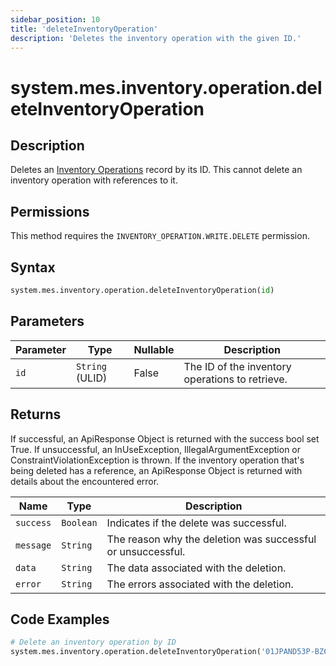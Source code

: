 ```yaml
---
sidebar_position: 10
title: 'deleteInventoryOperation'
description: 'Deletes the inventory operation with the given ID.'
---
```


# system.mes.inventory.operation.deleteInventoryOperation

## Description

Deletes an [Inventory Operations](../../data-model/inventory-model/inventory-operation) record by its ID.
This cannot delete an inventory operation with references to it.

## Permissions

This method requires the `INVENTORY_OPERATION.WRITE.DELETE` permission.

## Syntax

```python
system.mes.inventory.operation.deleteInventoryOperation(id)
```

## Parameters

| Parameter | Type            | Nullable | Description                                     |
| --------- | --------------- | -------- | ----------------------------------------------- |
| `id`      | `String` (ULID) | False    | The ID of the inventory operations to retrieve. |

## Returns

If successful, an ApiResponse Object is returned with the success bool set True. If unsuccessful, an InUseException, IllegalArgumentException or ConstraintViolationException is thrown.
If the inventory operation that's being deleted has a reference, an ApiResponse Object is returned with details about the encountered error.

| Name      | Type      | Description                                                 |
| --------- | --------- | ----------------------------------------------------------- |
| `success` | `Boolean` | Indicates if the delete was successful.                     |
| `message` | `String`  | The reason why the deletion was successful or unsuccessful. |
| `data`    | `String`  | The data associated with the deletion.                      |
| `error`   | `String`  | The errors associated with the deletion.                    |

## Code Examples

```python
# Delete an inventory operation by ID
system.mes.inventory.operation.deleteInventoryOperation('01JPAND53P-BZ61RZHZ-V7C6EEHG')
```
